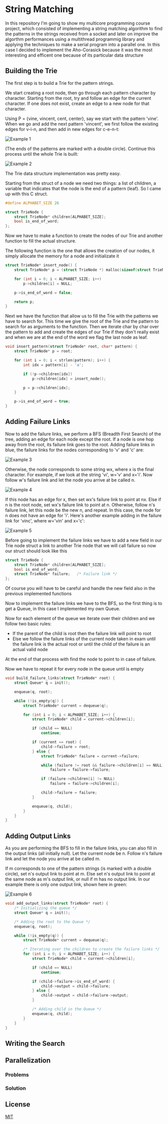 # String Matching

In this repository I'm going to show my multicore programming course project, which consisted of implementing a string matching algorithm to find the patterns in the strings received from a socket and later on improve the algorthm performances using a multithread programmig library and applying the techniques to make a serial program into a parallel one. In this case I decided to implement the Aho-Corasick because it was the most interesting and efficent one because of its particular data structure

## Building the Trie

The first step is to build a Trie for the pattern strings.

We start creating a root node, then go through each pattern character by character. Starting from the root, try and follow an edge for the current character. If one does not exist, create an edge to a new node for that character.

Using P = {vine, vincent, cent, center}, say we start with the pattern 'vine'. When we go and add the next pattern 'vincent', we first follow the existing edges for v-i-n, and then add in new edges for c-e-n-t:

![Example 1](https://user-images.githubusercontent.com/31989626/222902315-33d2076f-02f1-4d35-bf16-35eb69020dc8.png)

(The ends of the patterns are marked with a double circle). Continue this process until the whole Trie is built:

![Example 2](https://user-images.githubusercontent.com/31989626/222902343-9ca00437-d664-446a-b9f9-2685aac4ab0a.png)

The Trie data structure implementation was pretty easy.

Starting from the struct of a node we need two things: a list of children, a variable that indicates that the node is the end of a pattern (leaf). So I came up with this C struct.

```c
#define ALPHABET_SIZE 26

struct TrieNode {
    struct TrieNode* children[ALPHABET_SIZE];
    bool is_end_of_word;
};
```

Now we have to make a function to create the nodes of our Trie and another function to fill the actual structure. 

The following function is the one that allows the creation of our nodes, it simply allocate the memory for a node and initializate it

```c
struct TrieNode* insert_node() {
    struct TrieNode* p = (struct TrieNode *) malloc(sizeof(struct TrieNode));

    for (int i = 0; i < ALPHABET_SIZE; i++)
        p->children[i] = NULL;

    p->is_end_of_word = false;

    return p;
}
```

Next we have the function that allow us to fill the Trie with the patterns we have to search for. This time we give the root of the Trie and the pattern to search for as arguments to the function. Then we iterate char by char over the pattern to add and create the edges of our Trie if they don't really exist and when we are at the end of the word we flag the last node as leaf. 

```c
void insert_pattern(struct TrieNode* root, char* pattern) {
    struct TrieNode* p = root;

    for (int i = 0; i < strlen(pattern); i++) {
        int idx = pattern[i] - 'a';

        if (!p->children[idx])
            p->children[idx] = insert_node();

        p = p->children[idx];
    }

    p->is_end_of_word = true;
}
```

## Adding Failure Links

Now to add the failure links, we perform a BFS (Breadth First Search) of the tree, adding an edge for each node except the root. If a node is one hop away from the root, its failure link goes to the root. Adding failure links in blue, the failure links for the nodes corresponding to 'v' and 'c' are:

![Example 3](https://user-images.githubusercontent.com/31989626/222902379-d5869f86-4b38-4521-acca-aa498bb96dd3.png)

Otherwise, the node corresponds to some string wx, where x is the final character. For example, if we look at the string 'vi', w='v' and x='i'. Now follow w's failure link and let the node you arrive at be called n.

![Example 4](https://user-images.githubusercontent.com/31989626/222902401-a85357d3-66d2-4f97-b30d-ee9ba3edaecf.png)

If this node has an edge for x, then set wx's failure link to point at nx. Else if n is the root node, set wx's failure link to point at n. Otherwise, follow n's failure link, let this node be the new n, and repeat. In this case, the node for n does not have an edge for 'i'. Here's another example adding in the failure link for 'vinc', where w='vin' and x='c':

![Example 5](https://user-images.githubusercontent.com/31989626/222902414-88d59816-4c38-4337-ad4c-a47dca47cb3d.png)

Before going to implement the failure links we have to add a new field in our Trie node struct a link to another Trie node that we will call failure so now our struct should look like this 

```c
struct TrieNode {
    struct TrieNode* children[ALPHABET_SIZE];
    bool is_end_of_word;
    struct TrieNode* failure;   /* Failure link */
};
```

Of course you will have to be careful and handle the new field also in the previous implemented functions

Now to implement the failure links we have to the BFS, so the first thing is to get a Queue, in this case I implemented my own Queue.

Now for each element of the queue we iterate over their children and we follow two basic rules:
- If the parent of the child is root then the failure link will point to root
- Else we follow the failure links of the current node taken in exam until the failure link is the actual root or until the child of the failure is an actual valid node

At the end of that process with find the node to point to in case of failure. 

Now we have to repeat it for every node in the queue until is empty

```c
void build_failure_links(struct TrieNode* root) {
    struct Queue* q = init();

    enqueue(q, root);

    while (!is_empty(q)) {
        struct TrieNode* current = dequeue(q);

        for (int i = 0; i < ALPHABET_SIZE; i++) {
            struct TrieNode* child = current->children[i];

            if (child == NULL)
                continue;

            if (current == root) {
                child->failure = root;
            } else {
                struct TrieNode* failure = current->failure;

                while (failure != root && failure->children[i] == NULL)
                    failure = failure->failure;

                if (failure->children[i] != NULL)
                    failure = failure->children[i];

                child->failure = failure;
            }

            enqueue(q, child);
        }
    }
}
```

## Adding Output Links

As you are performing the BFS to fill in the failure links, you can also fill in the output links (all initially null). Let the current node be n. Follow n's failure link and let the node you arrive at be called m.

If m corresponds to one of the pattern strings (is marked with a double circle), set n's output link to point at m. Else set n's output link to point at the same node as m's output link, or null if m has no output link. In our example there is only one output link, shown here in green:

![Example 6](https://user-images.githubusercontent.com/31989626/222902439-2df025ca-6d40-4922-9ba3-bfb7b5b5c3a5.png)

```c
void add_output_links(struct TrieNode* root) {
    /* Initializing the queue */
    struct Queue* q = init();

    /* Adding the root to the Queue */
    enqueue(q, root);

    while (!is_empty(q)) {
        struct TrieNode* current = dequeue(q);

        /* Iterating over the children to create the failure links */
        for (int i = 0; i < ALPHABET_SIZE; i++) {
            struct TrieNode* child = current->children[i];

            if (child == NULL)
                continue;

            if (child->failure->is_end_of_word) {
                child->output = child->failure;
            } else {
                child->output = child->failure->output;
            }

            /* Adding child in the Queue */
            enqueue(q, child);
        }
    }
}
```

## Writing the Search

## Parallelization

### Problems

### Solution

## License

[MIT](https://choosealicense.com/licenses/mit/)
